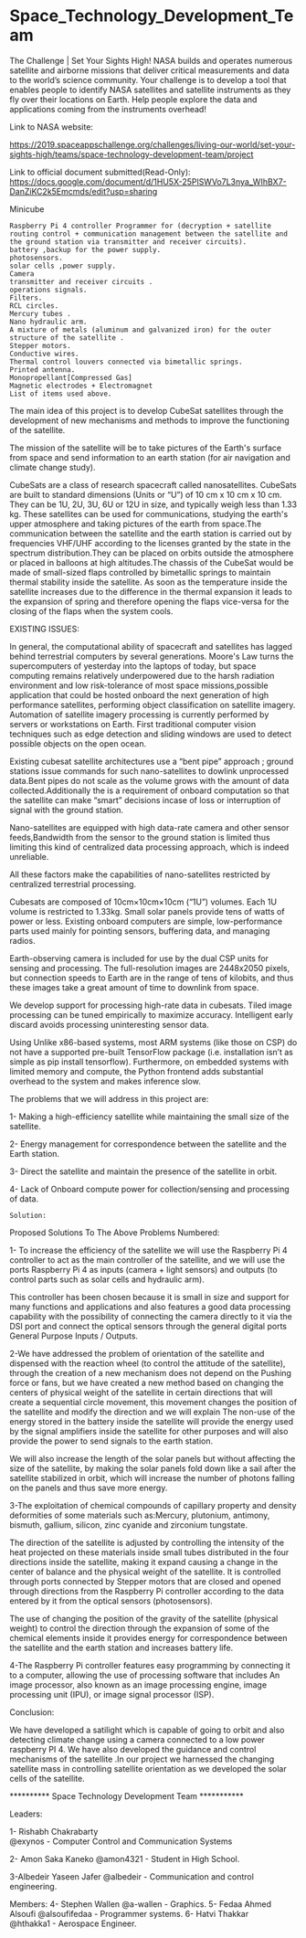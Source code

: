 # Space_Technology_Development_Team
The Challenge | Set Your Sights High! NASA builds and operates numerous satellite and airborne missions that deliver critical measurements and data to the world’s science community. Your challenge is to develop a tool that enables people to identify NASA satellites and satellite instruments as they fly over their locations on Earth. Help people explore the data and applications coming from the instruments overhead!


Link to NASA website:

https://2019.spaceappschallenge.org/challenges/living-our-world/set-your-sights-high/teams/space-technology-development-team/project

Link to official document submitted(Read-Only):
https://docs.google.com/document/d/1HU5X-25PlSWVo7L3nya_WIhBX7-DanZiKC2k5Emcmds/edit?usp=sharing


Minicube

    Raspberry Pi 4 controller Programmer for (decryption + satellite routing control + communication management between the satellite and the ground station via transmitter and receiver circuits).
    battery ,backup for the power supply.
    photosensors.
    solar cells ,power supply.
    Camera
    transmitter and receiver circuits .
    operations signals.
    Filters.
    RCL circles.
    Mercury tubes .
    Nano hydraulic arm.
    A mixture of metals (aluminum and galvanized iron) for the outer structure of the satellite .
    Stepper motors.
    Conductive wires.
    Thermal control louvers connected via bimetallic springs.
    Printed antenna.
    Monopropellant[Compressed Gas]
    Magnetic electrodes + Electromagnet
    List of items used above. 






The main idea of this project is to develop CubeSat satellites through the development of new mechanisms and methods to improve the functioning of the satellite.

The mission of the satellite will be to take pictures of the Earth's surface from space and send information to an earth station (for air navigation and climate change study).


CubeSats are a class of research spacecraft called nanosatellites. CubeSats are built to standard dimensions (Units or “U”) of 10 cm x 10 cm x 10 cm. They can be 1U, 2U, 3U, 6U or 12U in size, and typically weigh less than 1.33 kg. These satellites can be used for communications, studying the earth's upper atmosphere and taking pictures of the earth from space.The communication between the satellite and the earth station is carried out by frequencies VHF/UHF according to the licenses granted by the state in the spectrum distribution.They can be placed on orbits outside the atmosphere or placed in balloons at high altitudes.The chassis of the CubeSat would be made of small-sized flaps controlled by bimetallic springs to maintain thermal stability inside the satellite. As soon as the temperature inside the satellite increases due to the difference in the thermal expansion it leads to the expansion of spring and therefore opening the flaps vice-versa for the closing of the flaps when the system cools.









EXISTING ISSUES:

In general, the computational ability of spacecraft and satellites has lagged behind terrestrial computers by several generations. Moore's Law turns the supercomputers of yesterday into the laptops of today, but space computing remains relatively underpowered due to the harsh radiation environment and low risk-tolerance of most space missions,possible application that could be hosted onboard the next generation of high performance satellites, performing object classification on satellite imagery. Automation of satellite imagery processing is currently performed by servers or workstations on Earth. First traditional computer vision techniques such as edge detection and sliding windows are used to detect possible objects on the open ocean.

Existing cubesat satellite architectures use a “bent pipe” approach ; ground stations issue commands for such nano-satellites to dowlink unprocessed data.Bent pipes do not scale as the volume grows with the amount of data collected.Additionally the is a requirement of onboard computation so that the satellite can make “smart” decisions incase of loss or interruption of signal with the ground station.

Nano-satellites are equipped with high data-rate camera and other sensor feeds,Bandwidth from the sensor to the ground station is limited thus limiting this kind of centralized data processing approach, which is indeed unreliable.

All these factors make the capabilities of nano-satellites restricted by centralized terrestrial processing.



Cubesats are composed of 10cm×10cm×10cm (“1U”) volumes. Each 1U volume is restricted to 1.33kg. Small solar panels provide tens of watts of power or less. Existing onboard computers are simple, low-performance parts used mainly for pointing sensors, buffering data, and managing radios.

Earth-observing camera is included for use by the dual CSP units for sensing and processing. The full-resolution images are 2448x2050 pixels, but connection speeds to Earth are in the range of tens of kilobits, and thus these images take a great amount of time to downlink from space.



We develop support for processing high-rate data in cubesats. Tiled image processing can be tuned empirically to maximize accuracy. Intelligent early discard avoids processing uninteresting sensor data.



Using Unlike x86-based systems, most ARM systems (like those on CSP) do not have a supported pre-built TensorFlow package (i.e. installation isn’t as simple as pip install tensorflow). Furthermore, on embedded systems with limited memory and compute, the Python frontend adds substantial overhead to the system and makes inference slow.





The problems that we will address in this project are:

1- Making a high-efficiency satellite while maintaining the small size of the satellite.

2- Energy management for correspondence between the satellite and the Earth station.

3- Direct the satellite and maintain the presence of the satellite in orbit.

4- Lack of Onboard compute power for collection/sensing and processing of data.







    Solution:

Proposed Solutions To The Above Problems Numbered:

1- To increase the efficiency of the satellite we will use the Raspberry Pi 4 controller to act as the main controller of the satellite, and we will use the ports Raspberry Pi 4 as inputs (camera + light sensors) and outputs (to control parts such as solar cells and hydraulic arm).

This controller has been chosen because it is small in size and support for many functions and applications and also features a good data processing capability with the possibility of connecting the camera directly to it via the DSI port and connect the optical sensors through the general digital ports General Purpose Inputs / Outputs.

2-We have addressed the problem of orientation of the satellite and dispensed with the reaction wheel (to control the attitude of the satellite), through the creation of a new mechanism does not depend on the Pushing force or fans, but we have created a new method based on changing the centers of physical weight of the satellite in certain directions that will create a sequential circle movement, this movement changes the position of the satellite and modify the direction and we will explain The non-use of the energy stored in the battery inside the satellite will provide the energy used by the signal amplifiers inside the satellite for other purposes and will also provide the power to send signals to the earth station.

We will also increase the length of the solar panels but without affecting the size of the satellite, by making the solar panels fold down like a sail after the satellite stabilized in orbit, which will increase the number of photons falling on the panels and thus save more energy.

3-The exploitation of chemical compounds of capillary property and density deformities of some materials such as:Mercury, plutonium, antimony, bismuth, gallium, silicon, zinc cyanide and zirconium tungstate.

The direction of the satellite is adjusted by controlling the intensity of the heat projected on these materials inside small tubes distributed in the four directions inside the satellite, making it expand causing a change in the center of balance and the physical weight of the satellite. It is controlled through ports connected by Stepper motors that are closed and opened through directions from the Raspberry Pi controller according to the data entered by it from the optical sensors (photosensors).

The use of changing the position of the gravity of the satellite (physical weight) to control the direction through the expansion of some of the chemical elements inside it provides energy for correspondence between the satellite and the earth station and increases battery life.



4-The Raspberry Pi controller features easy programming by connecting it to a computer, allowing the use of processing software that includes An image processor, also known as an image processing engine, image processing unit (IPU), or image signal processor (ISP).








Conclusion:

We have developed a satilight which is capable of going to orbit and also detecting climate change using a camera connected to a low power raspberry PI 4. We have also developed the guidance and control mechanisms of the satellite .In our project we harnessed the changing satellite mass in controlling satellite orientation as we developed the solar cells of the satellite. 


********** Space Technology Development Team ***********


Leaders:


1- Rishabh Chakrabarty  
 @exynos - Computer Control and Communication Systems
 
2- Amon Saka Kaneko
 @amon4321 - Student in High School.
 
3-Albedeir Yaseen Jafer
 @albedeir - Communication and control engineering.

Members:
4- Stephen Wallen 
 @a-wallen  - Graphics. 
5- Fedaa Ahmed Alsoufi 
 @alsoufifedaa - Programmer systems.
6- Hatvi Thakkar  
 @hthakka1 - Aerospace Engineer.
 
 
 


